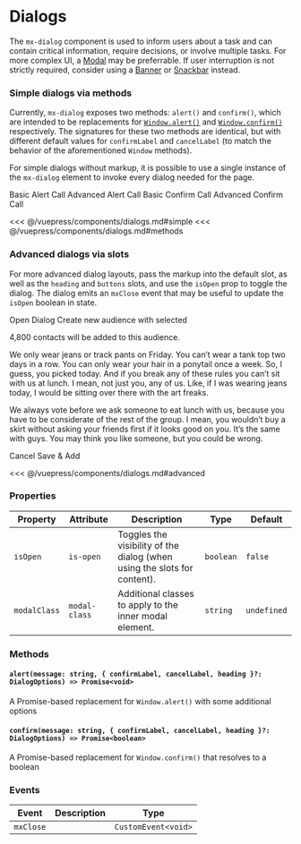 # Dialogs

The `mx-dialog` component is used to inform users about a task and can contain critical information, require decisions, or involve multiple tasks. For more complex UI, a [Modal](/components/modals.html) may be preferrable. If user interruption is not strictly required, consider using a [Banner](/components/banners.md) or [Snackbar](/components/snackbars.html) instead.

### Simple dialogs via methods

Currently, `mx-dialog` exposes two methods: `alert()` and `confirm()`, which are intended to be replacements for [`Window.alert()`](https://developer.mozilla.org/en-US/docs/Web/API/Window/alert) and [`Window.confirm()`](https://developer.mozilla.org/en-US/docs/Web/API/Window/confirm) respectively. The signatures for these two methods are identical, but with different default values for `confirmLabel` and `cancelLabel` (to match the behavior of the aforementioned `Window` methods).

For simple dialogs without markup, it is possible to use a single instance of the `mx-dialog` element to invoke every dialog needed for the page.

<section class="mds">
  <div class="flex flex-col items-start space-y-20">
    <!-- #region simple -->
    <mx-button @click="() => $refs.dialog.alert('Greetings!')">Basic Alert Call</mx-button>
    <mx-button @click="advancedAlert">Advanced Alert Call</mx-button>
    <mx-button @click="confirmation">Basic Confirm Call</mx-button>
    <mx-button @click="advancedConfirmation">Advanced Confirm Call</mx-button>
    <mx-dialog ref="dialog" />
    <!-- #endregion simple -->
  </div>
</section>

<<< @/vuepress/components/dialogs.md#simple
<<< @/vuepress/components/dialogs.md#methods

### Advanced dialogs via slots

For more advanced dialog layouts, pass the markup into the default slot, as well as the `heading` and `buttons` slots, and use the `isOpen` prop to toggle the dialog. The dialog
emits an `mxClose` event that may be useful to update the `isOpen` boolean in state.

<section class="mds">
  <div class="flex flex-col items-start space-y-20">
    <!-- #region advanced -->
    <mx-button @click="isDialogOpen = !isDialogOpen">Open Dialog</mx-button>
    <mx-dialog
      :is-open.prop="isDialogOpen"
      modal-class="w-320 sm:w-480 max-h-480"
      @mxClose="isDialogOpen = false"
    >
      <span slot="heading">Create new audience with selected</span>
      <mx-input label="Audience Name" />
      <p class="my-16">4,800 contacts will be added to this audience.</p>
      <p>
        We only wear jeans or track pants on Friday. You can’t wear a tank top two days in a row. You can only wear your hair in a ponytail once a week. So, I guess, you picked today. And if you break any of these rules you can’t sit with us at lunch. I mean, not just you, any of us. Like, if I was wearing jeans today, I would be sitting over there with the art freaks.
      </p>
      <p>
        We always vote before we ask someone to eat lunch with us, because you have to be considerate of the rest of the group. I mean, you wouldn’t buy a skirt without asking your friends first if it looks good on you. It’s the same with guys. You may think you like someone, but you could be wrong.
      </p>
      <div slot="buttons">
        <mx-button btn-type="text" @click="isDialogOpen = false">
          Cancel
        </mx-button>
        <mx-button btn-type="text" @click="isDialogOpen = false">
          Save &amp; Add
        </mx-button>
      </div>
    </mx-dialog>
    <!-- #endregion advanced -->
  </div>
</section>

<<< @/vuepress/components/dialogs.md#advanced

### Properties

| Property     | Attribute     | Description                                                              | Type      | Default     |
| ------------ | ------------- | ------------------------------------------------------------------------ | --------- | ----------- |
| `isOpen`     | `is-open`     | Toggles the visibility of the dialog (when using the slots for content). | `boolean` | `false`     |
| `modalClass` | `modal-class` | Additional classes to apply to the inner modal element.                  | `string`  | `undefined` |

### Methods

#### `alert(message: string, { confirmLabel, cancelLabel, heading }?: DialogOptions) => Promise<void>`

A Promise-based replacement for `Window.alert()` with some additional options

#### `confirm(message: string, { confirmLabel, cancelLabel, heading }?: DialogOptions) => Promise<boolean>`

A Promise-based replacement for `Window.confirm()` that resolves to a boolean

### Events

| Event     | Description | Type                |
| --------- | ----------- | ------------------- |
| `mxClose` |             | `CustomEvent<void>` |

<script>
export default {
  data() {
    return {
      isDialogOpen: false
    }
  },
  methods: {
    // #region methods
    advancedAlert() {
      const options = { heading: 'Alert!', confirmLabel: 'Okey dokey'}
      this.$refs.dialog.alert('This alert has a heading and a custom confirmation button label.', options)
    },
    async confirmation() {
      const confirmed = await this.$refs.dialog.confirm('Are you sure about this?')
      this.$refs.dialog.alert(confirmed ? 'You clicked Okay.' : 'You did not click Okay.')
    },
    async advancedConfirmation() {
      const options = { heading: 'Pancakes', confirmLabel: 'Yes please', cancelLabel: 'No, I do not want pancakes'}
      const confirmed = await this.$refs.dialog.confirm('Would you like some pancakes?', options)
      this.$refs.dialog.alert(confirmed ? 'You accepted the pancakes.' : 'You declined the pancakes.')
    }
    // #endregion methods
  }
}
</script>

